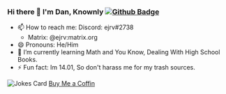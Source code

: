### Hi there 👋 I'm Dan, Knownly [![Github Badge](https://img.shields.io/badge/-ejrv-grey?style=flat&logo=github&logoColor=white&link=https://github.com/ejrv/)](https://www.github.com/ejrv/)

- 📫 How to reach me:
  Discord: ejrv#2738
  - Matrix: @ejrv:matrix.org
- 😄 Pronouns: He/Him
- 🌱 I’m currently learning Math and You Know, Dealing With High School Books.
- ⚡ Fun fact: Im 14.01, So don't harass me for my trash sources.

<!--
**kennelis/kennelis** is a ✨ _special_ ✨ repository because its `README.md` (this file) appears on your GitHub profile.

Here are some ideas to get you started:

- 🔭 I’m currently working on ...
- 🌱 I’m currently learning ...
- 👯 I’m looking to collaborate on ...
- 🤔 I’m looking for help with ...
- 💬 Ask me about ...
- 📫 How to reach me: ...
- 😄 Pronouns: ...
- ⚡ Fun fact: ...
-->
![Jokes Card](https://readme-jokes.vercel.app/api)
[Buy Me a Coffin](https://www.buymeacoffee.com/ejrv)
